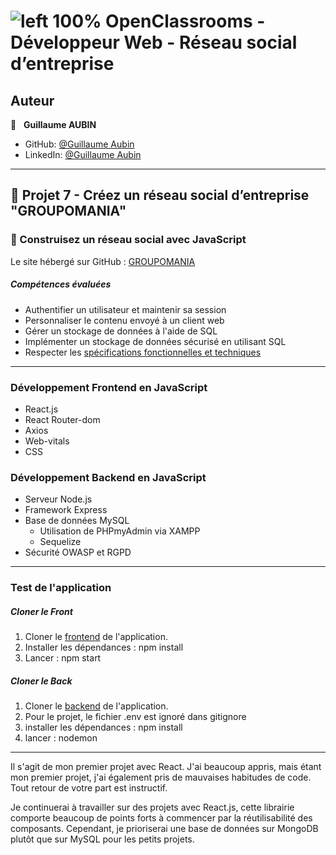 # ![left 100%](https://github.com/thierry-laval/archives/blob/master/images/Logo_OpenClassrooms.png?raw=true) OpenClassrooms - Développeur Web - Réseau social d’entreprise
## Auteur

👤 &nbsp; **Guillaume AUBIN**

* GitHub: [@Guillaume Aubin](https://github.com/GuillaumeAubin?tab=repositories "Cliquez pour voir mes projets")
* LinkedIn: [@Guillaume Aubin](https://www.linkedin.com/in/aubinguillaume/ "Visitez mon profil LinkedIn")

***
## 📎 Projet 7 - Créez un réseau social d’entreprise "GROUPOMANIA"

### 🔨 Construisez un réseau social avec JavaScript

Le site hébergé sur GitHub : [GROUPOMANIA](https://github.com/GuillaumeAubin/Groupomania)

##### Compétences évaluées

* Authentifier un utilisateur et maintenir sa session
* Personnaliser le contenu envoyé à un client web
* Gérer un stockage de données à l'aide de SQL
* Implémenter un stockage de données sécurisé en utilisant SQL
* Respecter les [spécifications fonctionnelles et techniques](https://s3-eu-west-1.amazonaws.com/course.oc-static.com/projects/DWJ_FR_P7/Groupomania_Specs_FR_DWJ_VF.pdf "voir les spécifications")

***

### Développement Frontend en JavaScript
* React.js
* React Router-dom
* Axios
* Web-vitals
* CSS

### Développement Backend en JavaScript

* Serveur Node.js
* Framework Express
* Base de données MySQL
  * Utilisation de PHPmyAdmin via XAMPP
  * Sequelize
* Sécurité OWASP et RGPD

***

### Test de l'application

##### Cloner le Front

1. Cloner le <a href='https://github.com/GuillaumeAubin/Groupomania/tree/master/frontend'>frontend</a> de l'application.
2. Installer les dépendances : npm install
3. Lancer : npm start

##### Cloner le Back

1. Cloner le <a href='https://github.com/GuillaumeAubin/Groupomania/tree/master/backend'>backend</a> de l'application.
2. Pour le projet, le fichier .env est ignoré dans gitignore
3. installer les dépendances : npm install
4. lancer : nodemon

***

Il s'agit de mon premier projet avec React. J'ai beaucoup appris, mais étant mon premier projet, j'ai également pris de mauvaises habitudes de code. Tout retour de votre part est instructif.

Je continuerai à travailler sur des projets avec React.js, cette librairie comporte beaucoup de points forts à commencer par la réutilisabilité des composants. Cependant, je prioriserai une base de données sur MongoDB plutôt que sur MySQL pour les petits projets.
